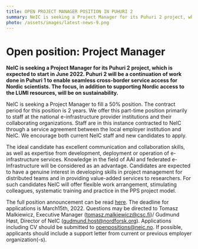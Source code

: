 ```yaml
---
title: OPEN PROJECT MANAGER POSITION IN PUHURI 2
summary: NeIC is seeking a Project Manager for its Puhuri 2 project, which is expected to start in June 2022. Deadline for applications is March 15th, 2022.
photo: /assets/images/latest-news-9.png
---
```


# Open position: Project Manager

**NeIC is seeking a Project Manager for its Puhuri 2 project, which is expected to start in June 2022. Puhuri 2 will be a continuation of work done in Puhuri 1 to enable seamless cross-border service access for Nordic scientists. The focus, in addition to supporting Nordic access to the LUMI resources, will be on sustainability.**  

NeIC is seeking a Project Manager to fill a 50% position. The contract period for this position is 2 years. We offer this part-time position primarily to staff at the national e-infrastructure provider institutions and their collaborating organizations. Staff are in this instance contracted to NeIC through a service agreement between the local employer institution and NeIC. We encourage both current NeIC staff and new candidates to apply. 

The ideal candidate has excellent communication and collaboration skills, as well as expertise from development, deployment or operation of e-infrastructure services. Knowledge in the field of AAI and federated e-Infrastructure will be considered as an advantage. Candidates are expected to have a genuine interest in developing skills in project management for distributed teams and in providing value-added services to researchers. For such candidates NeIC will offer flexible work arrangement, stimulating colleagues, systematic training and practice in the PPS project model.

The full position announcement can be read [here](https://wiki.neic.no/w/ext/img_auth.php/8/85/220224-Puhuri2-Open-position-announcement.docx.pdf). 
The deadline for applications is March15th, 2022. Questions may be directed to Tomasz Malkiewicz, Executive Manager (tomasz.malkiewicz@csc.fi)/ Gudmund Høst, Director of NeIC (gudmund.host@nordforsk.org). Applications including CV should be submitted to openpositions@neic.no. If possible, applicants should include a support letter from current or previous employer organization(-s).
